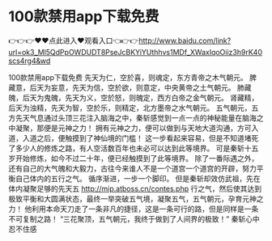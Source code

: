 # 100款禁用app下载免费

👉👉👉♥♥点此进入♥观看入口👈👉👉http://www.baidu.com/link?url=ok3_Ml5QdPpOWDUDT8PseJcBKYiYUthhvs1MDf_XWaxIqoOiiz3h9rK40scs4rg4&wd

100款禁用app下载免费
先天为仁，空於喜，则魂定，东方青帝之木气朝元。
    脾藏意，后天为妄意，先天为信，空於欲，则意定，中央黄帝之土气朝元。
    肺藏魄，后天为鬼魄，先天为义，空於怒，则魄定，西方白帝之金气朝元。
    肾藏精，后天为浊精，先天为智，空於乐，则精定，北方墨帝之水气朝元。
    五气朝元，五方先天气息通过头顶三花注入脑海之中，秦斩感觉到一点一点的神秘能量在脑海之中凝聚，那便是元神之力！
    拥有元神之力，便可以做到与天地大道沟通，方可入道，入道之后，便触摸到了神仙境的门槛！
    这一步看起来容易，但是不知道堵死了多少人的修炼之路，有人空活数百年也未必可以达到此等境界。
    可是秦斩十五岁开始修炼，如今不过二十年，便已经触摸到了此等境界。
    除了一番际遇之外，还有自己的大气魄和大毅力，古往今来谁人不是一个道宫一个道宫的开辟，努力平衡自己体内的五行之气。
    循序渐进，一步一个脚印。
    但是秦斩却效仿武祖，先在体内凝聚足够的先天五
    http://mip.atboss.cn/contes.php
    行之气，然后使其达到极致平衡和大圆满状态，最终一举突破五气境，凝聚五气，五气朝元，孕育元神之力！
    他利用本命天刀走了一条非凡的捷径，这是一条可行的路，但是同样是一条不可复制之路！
    “三花聚顶，五气朝元，我终于做到了人间界的极致！”
    秦斩心中忍不住感
